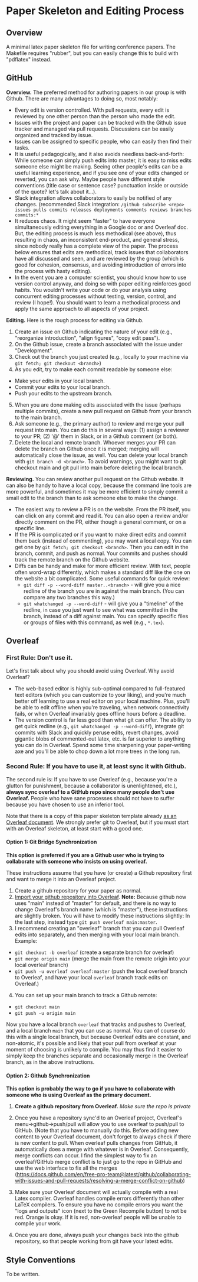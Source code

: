 # Paper Skeleton and Editing Process

## Overview

A minimal latex paper skeleton file for writing conference papers. The Makefile requires "rubber", but you can easily change this to build with "pdflatex" instead.

## GitHub

**Overview.** The preferred method for authoring papers in our group is with Github. There are many advantages to doing so, most notably:
* Every edit is version controlled. With pull requests, every edit is reviewed by one other person than the person who made the edit.
* Issues with the project and paper can be tracked with the Github issue tracker and managed via pull requests. Discussions can be easily organized and tracked by issue.
* Issues can be assigned to specific people, who can easily then find their tasks.
* It is useful pedagogically, and it also avoids needless back-and-forth: While someone can simply push edits into master, it is easy to miss edits someone else might be making. Seeing other people's edits can be a useful learning experience, and if you see one of your edits changed or reverted, you can ask why. Maybe people have different style conventions (title case or sentence case? punctuation inside or outside of the quote? let's talk about it...). 
* Slack integration allows collaborators to easily be notified of any changes. (recommended Slack integration: `/github subscribe <repo> issues pulls commits releases deployments comments reviews branches commits:*` 
* It reduces chaos. It might seem "faster" to have everyone simultaneously editing everything in a Google doc or and Overleaf doc. But, the editing process is much less methodical (see above), thus resulting in chaos, an inconsistent end-product, and general stress, since nobody really has a complete view of the paper. The process below ensures that edits are methodical, track issues that collaborators have all discussed and seen, and are reviewed by the group (which is good for cohesion, consensus, and avoiding introduction of errors into the process with hasty editing).
* In the event you are a computer scientist, you should know how to use version control anyway, and doing so with paper editing reinforces good habits. You wouldn't write your code or do your analysis using concurrent editing processes without testing, version, control, and review (I hope!). You should want to learn a methodical process and apply the same approach to all aspects of your project. 

**Editing.** Here is the rough process for editing via Github.
1. Create an issue on Github indicating the nature of your edit (e.g., "reorganize introduction", "align figures", "copy edit pass").
2. On the Github issue, create a branch associated with the issue under "Development".
3. Check out the branch you just created (e.g., locally to your machine via `git fetch; git checkout <branch>`)
4. As you edit, try to make each commit readable by someone else:
  * Make your edits in your local branch.
  * Commit your edits to your local branch. 
  * Push your edits to the upstream branch.
5. When you are done making edits associated with the issue (perhaps multiple commits), create a new pull request on Github from your branch to the main branch.
6. Ask someone (e.g., the primary author) to review and merge your pull request into main. You can do this in several ways: (1) assign a reviewer to your PR; (2) '@' them in Slack, or in a Github comment (or both).
7. Delete the local and remote branch. Whoever merges your PR can delete the branch on Github once it is merged; merging will automatically close the issue, as well. You can delete your local branch with `git branch -d <branch>`.  To avoid warnings, you might want to git checkout main and git pull into main before deleting the local branch.

**Reviewing.** You can review another pull request on the Github website. It can also be handy to have a local copy, because the command line tools are more powerful, and sometimes it may be more efficient to simply commit a small edit to the branch than to ask someone else to make the change.
* The easiest way to review a PR is on the website.  From the PR itself, you can click on any commit and read it.  You can also open a review and/or directly comment on the PR, either though a general comment, or on a specific line.
* If the PR is complicated or if you want to make direct edits and commit them back (instead of commenting), you may want a local copy. You can get one by `git fetch; git checkout <branch>`.  Then you can edit in the branch, commit, and push as normal. Your commits and pushes should track the remote branch on the Github website.
* Diffs can be handy and make for more efficient review. With text, people often word-wrap differently, which makes a standard diff like the one on the website a bit complicated.  Some useful commands for quick review:
  * `git diff -p --word-diff master..<branch>` - will give you a nice redline of the branch you are in against the main branch. (You can compare any two branches this way.)
  * `git whatchanged -p --word-diff` - will give you a "timeline" of the redline, in case you just want to see what was committed in the branch, instead of a diff against main.  You can specify specific files or groups of files with this command, as well (e.g., `*.tex`).

## Overleaf

### First Rule: Don't use it.

Let's first talk about why you should avoid using Overleaf. Why avoid Overleaf? 

* The web-based editor is highly sub-optimal compared to full-featured text editors (which you can customize to your liking), and you're much better off learning to use a real editor on your local machine. Plus, you'll be able to edit offline when you're traveling, when network connectivity fails, or when Overleaf invariably goes offline hours before a deadline.
* The version control is far less good than what git can offer. The ability to get quick redline (e.g., `git whatchanged -p --word-diff`), integrate git commits with Slack and quickly peruse edits, revert changes, avoid gigantic blobs of commented-out latex, etc. is far superior to anything you can do in Overleaf. Spend some time sharpening your paper-writing axe and you'll be able to chop down a lot more trees in the long run.

### Second Rule: If you have to use it, at least sync it with Github.

The second rule is: If you have to use Overleaf (e.g., because you're a glutton for punishment, because a collaborator is unenlightened, etc.), **always sync overleaf to a GitHub repo since many people don't use Overleaf.** People who have sane processes should not have to suffer because you have chosen to use an inferior tool.

Note that there is a copy of this paper skeleton template already [as an Overleaf document](https://www.overleaf.com/read/yvcwdysjjkht). We strongly prefer git to Overleaf, but if you must start with an Overleaf skeleton, at least start with a good one.

#### Option 1: Git Bridge Synchronization 

**This option is preferred if you are a Github user who is trying to collaborate with someone who insists on using overleaf.**

These instructions assume that you have (or create) a Github repository first and want to merge it into an Overleaf project.

1. Create a github repository for your paper as normal.
2. [Import your github repository into Overleaf](https://www.overleaf.com/learn/how-to/Using_Git_and_GitHub#How_do_I_log_in_to_Overleaf_through_Git.3F).
**Note:** Because github now uses "main" instead of "master" for default, and there is no way to change Overleaf's branch name (which is "master"), these instructions are slightly broken. You will have to modify these instructions slightly: In the last step, instead type `git push overleaf main:master`.
3. I recommend creating an "overleaf" branch that you can pull Overleaf edits into separately, and then merging with your local main branch. Example:
  - `git checkout -b overleaf` (create a separate branch for overleaf)
  - `git merge origin main` (merge the main from the remote origin into your local overleaf branch)
  - `git push -u overleaf overleaf:master` (push the local overleaf branch to Overleaf, and have your local `overleaf` branch track edits on Overleaf.)
4. You can set up your main branch to track a Github remote:
  - `git checkout main`
  - `git push -u origin main`

Now you have a local branch `overleaf` that tracks and pushes to Overleaf, and a local branch `main` that you can use as normal.  You can of course do this with a single local branch, but because Overleaf edits are constant, and non-atomic, it's possible and likely that your pull from overleaf at your moment of choosing is unlikely to compile. You may thus find it easier to simply keep the branches separate and occasionally merge in the Overleaf branch, as in the above instructions.

#### Option 2: Github Synchronization

**This option is probably the way to go if you have to collaborate with someone who is using Overleaf as the primary document.**

1. **Create a github repository from Overleaf.**  *Make sure the repo is private* 
2. Once you have a repository sync'd to an Overleaf project, Overleaf's menu->github->push/pull will allow you to use overleaf to push/pull to GitHub.  (Note that you have to manually do this. Before adding new content to your Overleaf document, don't forget to always check if there is new content to pull.
When overleaf pulls changes from GitHub, it automatically does a merge with whatever is in Overleaf. Consequently, merge conflicts can occur. 
I find the simplest way to fix an overleaf/GitHub merge conflict is to just go to the repo in GitHub and use the web interface to fix all the merges (https://docs.github.com/en/free-pro-team@latest/github/collaborating-with-issues-and-pull-requests/resolving-a-merge-conflict-on-github)

3. Make sure your Overleaf document will actually compile with a real Latex compiler. Overleaf handles compile errors differently than other LaTeX compilers. To ensure you have no compile errors you want the "logs and outputs" icon (next to the Green Recompile button) to not be red. Orange is okay. If it is red, non-overleaf people will be unable to compile your work.

4. Once you are done, always push your changes back into the github repository, so that people working from git have your latest edits.

## Style Conventions

To be written.
